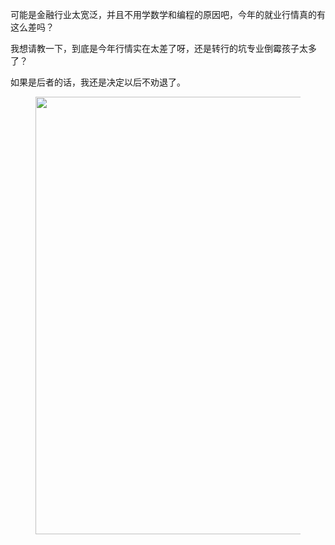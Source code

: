 <p>可能是金融行业太宽泛，并且不用学数学和编程的原因吧，今年的就业行情真的有这么差吗？</p><p>我想请教一下，到底是今年行情实在太差了呀，还是转行的坑专业倒霉孩子太多了？</p><p>如果是后者的话，我还是决定以后不劝退了。</p><figure><img src="https://pic3.zhimg.com/v2-639a4ecd7ba904a7cc8d67eda5e3b602_b.jpg" data-caption="" data-rawwidth="700" data-rawheight="1853" class="origin_image zh-lightbox-thumb" width="700" data-original="https://pic3.zhimg.com/v2-639a4ecd7ba904a7cc8d67eda5e3b602_r.jpg"></figure><p></p>